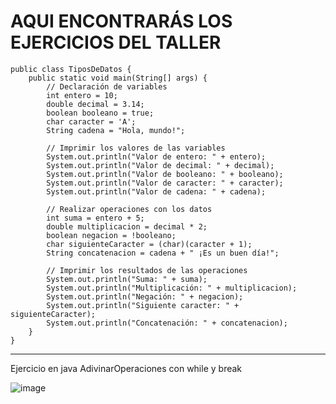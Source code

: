 # AQUI ENCONTRARÁS LOS EJERCICIOS DEL TALLER

    public class TiposDeDatos {
        public static void main(String[] args) {
            // Declaración de variables
            int entero = 10;
            double decimal = 3.14;
            boolean booleano = true;
            char caracter = 'A';
            String cadena = "Hola, mundo!";

            // Imprimir los valores de las variables
            System.out.println("Valor de entero: " + entero);
            System.out.println("Valor de decimal: " + decimal);
            System.out.println("Valor de booleano: " + booleano);
            System.out.println("Valor de caracter: " + caracter);
            System.out.println("Valor de cadena: " + cadena);

            // Realizar operaciones con los datos
            int suma = entero + 5;
            double multiplicacion = decimal * 2;
            boolean negacion = !booleano;
            char siguienteCaracter = (char)(caracter + 1);
            String concatenacion = cadena + " ¡Es un buen día!";

            // Imprimir los resultados de las operaciones
            System.out.println("Suma: " + suma);
            System.out.println("Multiplicación: " + multiplicacion);
            System.out.println("Negación: " + negacion);
            System.out.println("Siguiente caracter: " + siguienteCaracter);
            System.out.println("Concatenación: " + concatenacion);
        }
    }
    
 **************************
 Ejercicio en java AdivinarOperaciones con while y break

 ![image](https://github.com/alfredomail78/Java/assets/134629710/6bc07f40-bef6-4dc9-ae85-0c898a277847)

